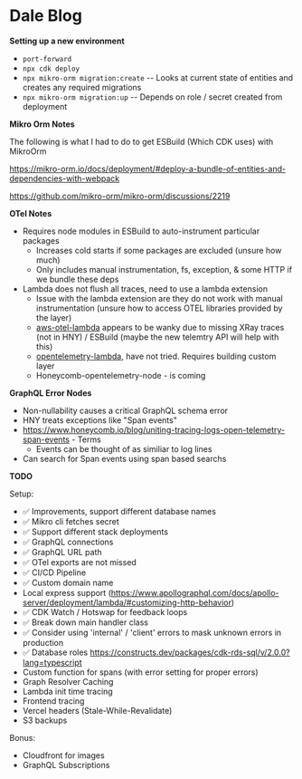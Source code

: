 # Dale Blog

**Setting up a new environment**

- `port-forward`
- `npx cdk deploy`
- `npx mikro-orm migration:create` -- Looks at current state of entities and creates any required migrations
- `npx mikro-orm migration:up` -- Depends on role / secret created from deployment

**Mikro Orm Notes**

The following is what I had to do to get ESBuild (Which CDK uses) with MikroOrm

https://mikro-orm.io/docs/deployment/#deploy-a-bundle-of-entities-and-dependencies-with-webpack

https://github.com/mikro-orm/mikro-orm/discussions/2219

**OTel Notes**

- Requires node modules in ESBuild to auto-instrument particular packages
  - Increases cold starts if some packages are excluded (unsure how much)
  - Only includes manual instrumentation, fs, exception, & some HTTP if we bundle these deps
- Lambda does not flush all traces, need to use a lambda extension
  - Issue with the lambda extension are they do not work with manual
    instrumentation (unsure how to access OTEL libraries provided by the layer)
  - [aws-otel-lambda](https://github.com/aws-observability/aws-otel-lambda) appears to be wanky due to missing XRay traces (not in HNY) / ESBuild (maybe the new telemtry API will help with this)
  - [opentelemetry-lambda](https://github.com/open-telemetry/opentelemetry-lambda/), have not tried. Requires building custom layer
  - Honeycomb-opentelemetry-node - is coming

**GraphQL Error Nodes**

- Non-nullability causes a critical GraphQL schema error
- HNY treats exceptions like "Span events"
- https://www.honeycomb.io/blog/uniting-tracing-logs-open-telemetry-span-events - Terms
  - Events can be thought of as similiar to log lines
- Can search for Span events using span based searchs

**TODO**

Setup:

- ✅ Improvements, support different database names
- ✅ Mikro cli fetches secret
- ✅ Support different stack deployments
- ✅ GraphQL connections
- ✅ GraphQL URL path
- ✅ OTel exports are not missed
- ✅ CI/CD Pipeline
- ✅ Custom domain name
- Local express support (https://www.apollographql.com/docs/apollo-server/deployment/lambda/#customizing-http-behavior)
- ✅ CDK Watch / Hotswap for feedback loops
- ✅ Break down main handler class
- ✅ Consider using 'internal' / 'client' errors to mask unknown errors in production
- ✅ Database roles https://constructs.dev/packages/cdk-rds-sql/v/2.0.0?lang=typescript
- Custom function for spans (with error setting for proper errors)
- Graph Resolver Caching
- Lambda init time tracing
- Frontend tracing
- Vercel headers (Stale-While-Revalidate)
- S3 backups

Bonus:

- Cloudfront for images
- GraphQL Subscriptions
